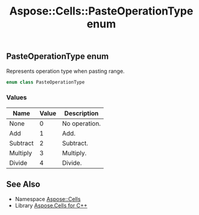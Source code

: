 ﻿---
title: Aspose::Cells::PasteOperationType enum
linktitle: PasteOperationType
second_title: Aspose.Cells for C++ API Reference
description: 'Aspose::Cells::PasteOperationType enum. Represents operation type when pasting range in C++.'
type: docs
weight: 23300
url: /cpp/aspose.cells/pasteoperationtype/
---
## PasteOperationType enum


Represents operation type when pasting range.

```cpp
enum class PasteOperationType
```

### Values

| Name | Value | Description |
| --- | --- | --- |
| None | 0 | No operation. |
| Add | 1 | Add. |
| Subtract | 2 | Subtract. |
| Multiply | 3 | Multiply. |
| Divide | 4 | Divide. |

## See Also

* Namespace [Aspose::Cells](../)
* Library [Aspose.Cells for C++](../../)
